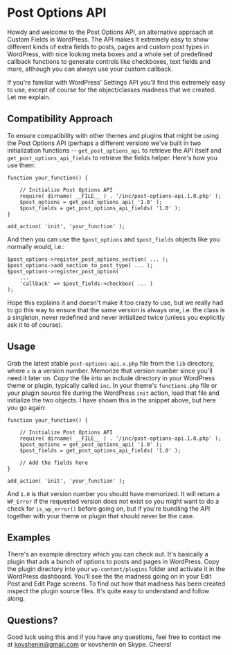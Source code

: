 # Post Options API

Howdy and welcome to the Post Options API, an alternative approach at Custom Fields in WordPress. The API makes it extremely easy to show different kinds of extra fields to posts, pages and custom post types in WordPress, with nice looking meta boxes and a whole set of predefined callback functions to generate controls like checkboxes, text fields and more, although you can always use your custom callback.

If you're familiar with WordPress' Settings API you'll find this extremely easy to use, except of course for the object/classes madness that we created. Let me explain.

## Compatibility Approach

To ensure compatibility with other themes and plugins that might be using the Post Options API (perhaps a different version) we've built in two initialization functions -- `get_post_options_api` to retrieve the API itself and `get_post_options_api_fields` to retrieve the fields helper. Here's how you use them:

	function your_function() {
		
		// Initialize Post Options API
		require( dirname( __FILE__ ) . '/inc/post-options-api.1.0.php' );
		$post_options = get_post_options_api( '1.0' );
		$post_fields = get_post_options_api_fields( '1.0' );
	}
	
	add_action( 'init', 'your_function' );

And then you can use the `$post_options` and `$post_fields` objects like you normally would, i.e.:

	$post_options->register_post_options_section( ... );
	$post_options->add_section_to_post_type( ... );
	$post_options->register_post_option( 
		...
		'callback' => $post_fields->checkbox( ... )
	);

Hope this explains it and doesn't make it too crazy to use, but we really had to go this way to ensure that the same version is always one, i.e. the class is a singleton, never redefined and never initialized twice (unless you explicitly ask it to of course).

## Usage

Grab the latest stable `post-options-api.x.php` file from the `lib` directory, where `x` is a version number. Memorize that version number since you'll need it later on. Copy the file into an include directory in your WordPress theme or plugin, typically called `inc`. In your theme's `functions.php` file or your plugin source file during the WordPress `init` action, load that file and initialize the two objects. I have shown this in the snippet above, but here you go again:

	function your_function() {
	
		// Initialize Post Options API
		require( dirname( __FILE__ ) . '/inc/post-options-api.1.0.php' );
		$post_options = get_post_options_api( '1.0' );
		$post_fields = get_post_options_api_fields( '1.0' );
		
		// Add the fields here
	}

	add_action( 'init', 'your_function' );

And `1.0` is that version number you should have memorized. It will return a `WP_Error` if the requested version does not exist so you might want to do a check for `is_wp_error()` before going on, but if you're bundling the API together with your theme or plugin that should never be the case.

## Examples

There's an example directory which you can check out. It's basically a plugin that ads a bunch of options to posts and pages in WordPress. Copy the plugin directory into your `wp-content/plugins` folder and activate it in the WordPress dashboard. You'll see the the madness going on in your Edit Post and Edit Page screens. To find out how that madness has been created inspect the plugin source files. It's quite easy to understand and follow along.

## Questions?

Good luck using this and if you have any questions, feel free to contact me at kovshenin@gmail.com or kovshenin on Skype. Cheers!
